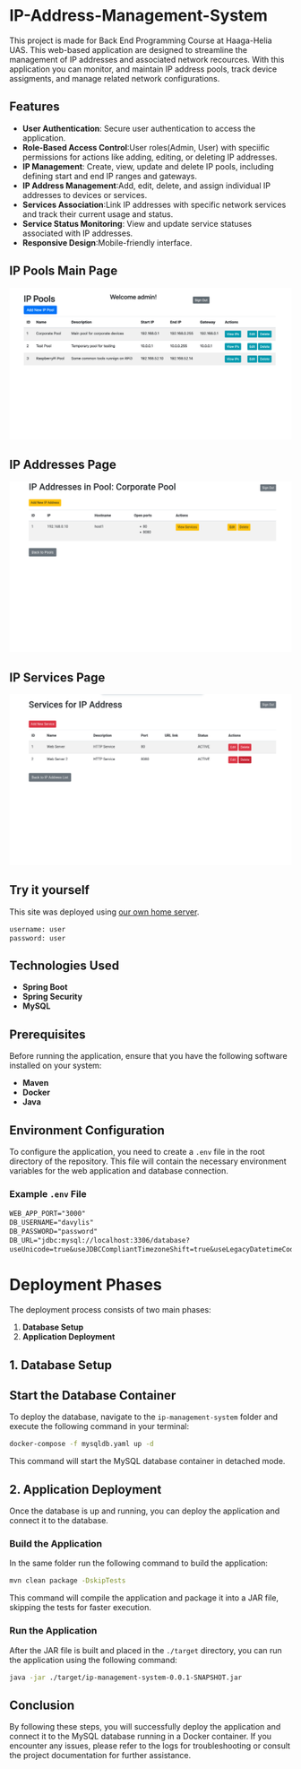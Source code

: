 # IP-Address-Management-System
This project is made for Back End Programming Course at Haaga-Helia UAS. This web-based application are designed to streamline the management of IP addresses and associated network recources. With this application you can monitor, and maintain IP address pools, track device assigments, and manage related network configurations.

## Features
- **User Authentication**: Secure user authentication to access the application.
- **Role-Based Access Control**:User roles(Admin, User) with speciific permissions for actions like adding, editing, or deleting IP addresses.
- **IP Management**: Create, view, update and delete IP pools, including defining start and end IP ranges and gateways.
- **IP Address Management**:Add, edit, delete, and assign individual IP addresses to devices or services.
- **Services Association**:Link IP addresses with specific network services and track their current usage and status.
- **Service Status Monitoring**: View and update service statuses associated with IP addresses.
- **Responsive Design**:Mobile-friendly interface.

## IP Pools Main Page

![IP Pools main screen](./assets/ippools.png)

## IP Addresses Page

![IP Addresses screen](./assets/ipaddresses.png)

## IP Services Page

![IP Addresses screen](./assets/ipservices.png)

## Try it yourself
This site was deployed using [our own home server](https://ipms.tylencloud.com/login).

```
username: user
password: user

```

## Technologies Used
- **Spring Boot**
- **Spring Security**
- **MySQL**

## Prerequisites

Before running the application, ensure that you have the following software installed on your system:

- **Maven**
- **Docker**
- **Java**

## Environment Configuration

To configure the application, you need to create a `.env` file in the root directory of the repository. This file will contain the necessary environment variables for the web application and database connection.

### Example `.env` File

```dotenv
WEB_APP_PORT="3000"
DB_USERNAME="davylis"
DB_PASSWORD="password"
DB_URL="jdbc:mysql://localhost:3306/database?useUnicode=true&useJDBCCompliantTimezoneShift=true&useLegacyDatetimeCode=false&serverTimezone=UTC"
```

# Deployment Phases

The deployment process consists of two main phases:

1. **Database Setup**
2. **Application Deployment**

## 1. Database Setup

## Start the Database Container

To deploy the database, navigate to the `ip-management-system` folder and execute the following command in your terminal:

```bash
docker-compose -f mysqldb.yaml up -d
```

This command will start the MySQL database container in detached mode.

## 2. Application Deployment

Once the database is up and running, you can deploy the application and connect it to the database.

### Build the Application

In the same folder run the following command to build the application:

```bash
mvn clean package -DskipTests
```

This command will compile the application and package it into a JAR file, skipping the tests for faster execution.

### Run the Application

After the JAR file is built and placed in the `./target` directory, you can run the application using the following command:

```bash
java -jar ./target/ip-management-system-0.0.1-SNAPSHOT.jar
```

## Conclusion

By following these steps, you will successfully deploy the application and connect it to the MySQL database running in a Docker container. If you encounter any issues, please refer to the logs for troubleshooting or consult the project documentation for further assistance.



